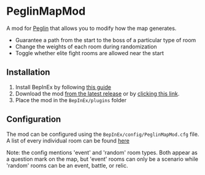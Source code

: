# PeglinMapMod
A mod for [Peglin](https://store.steampowered.com/app/1296610/Peglin/) that allows you to modify how the map generates.
 * Guarantee a path from the start to the boss of a particular type of room
 * Change the weights of each room during randomization
 * Toggle whether elite fight rooms are allowed near the start

## Installation
 1. Install BepInEx by following [this guide](https://docs.bepinex.dev/articles/user_guide/installation/index.html)
 2. Download the mod [from the latest release](https://github.com/4a656666/PeglinMapMod/releases/latest) or by [clicking this link](https://github.com/4a656666/PeglinMapMod/releases/latest/download/PeglinMapMod.dll). 
 3. Place the mod in the `BepInEx/plugins` folder

## Configuration
The mod can be configured using the `BepInEx/config/PeglinMapMod.cfg` file.  
A list of every individual room can be found [here](Rooms.md)

Note: the config mentions 'event' and 'random' room types. Both appear as a question mark on the map, but 'event' rooms can only be a scenario while 'random' rooms can be an event, battle, or relic.
